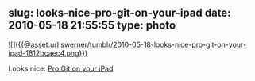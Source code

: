 slug: looks-nice-pro-git-on-your-ipad
date: 2010-05-18 21:55:55
type: photo
---

[![]({{@asset.url swerner/tumblr/2010-05-18-looks-nice-pro-git-on-your-ipad-1812bcaec4.png}})](http://progit.org/2010/05/17/progit-for-the-ipad.html?utm_source=feedburner&utm_medium=feed&utm_campaign=Feed%3A+ProGitBook+%28Git+Book+Blog%29)

Looks nice: [Pro Git on your iPad](http://progit.org/2010/05/17/progit-for-the-ipad.html?utm_source=feedburner&utm_medium=feed&utm_campaign=Feed%3A+ProGitBook+%28Git+Book+Blog%29)
